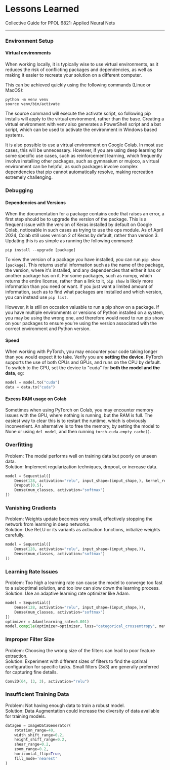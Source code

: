 # Lessons Learned
Collective Guide for PPOL 6821: Applied Neural Nets

***

### Environment Setup
#### Virtual environments
When working locally, it is typically wise to use virtual environments,
as it reduces the risk of conflicting packages and dependencies, as well as
making it easier to recreate your solution on a different computer.

This can be achieved quickly using the following commands (Linux or MacOS):
```commandline
python -m venv venv
source venv/bin/activate
```

The source command will execute the activate script, so following pip 
installs will apply to the virtual environment, rather than the base. 
Creating a virtual environment with venv also generates a PowerShell script
and a bat script, which can be used to activate the environment in Windows
based systems.

It is also possible to use a virtual environment on Google Colab. In most
use cases, this will be unnecessary. However, if you are using deep 
learning for some specific use cases, such as reinforcement learning,
which frequently involve installing other packages, such as gymnasium or 
mujoco, a virtual environment can be helpful, as such packages involve
complex dependencies that pip cannot automatically resolve, making 
recreation extremely challenging.

### Debugging
#### Dependencies and Versions
When the documentation for a package contains code that raises an error,
a first step should be to upgrade the version of the package.
This is a frequent issue with the version of Keras installed by default
on Google Colab, noticeable in such cases as trying to use the ops module.
As of April 2024, Colab still uses version 2 of Keras by default, rather 
than version 3. Updating this is as simple as running the following 
command:

```commandline
pip install --upgrade [package]
```

To view the version of a package you have installed, you can run 
`pip show [package]`. This returns useful information such as the name
of the package, the version, where it's installed, and any dependencies 
that either it has or another package has on it. For some packages, 
such as numpy, which returns the entire license, rather than a link to 
it, `pip show` is likely more information than you need or want. If you 
just want a limited amount of information, such as to find what packages
are installed and which version, you can instead use `pip list`.

However, it is still on occasion valuable to run a pip show on a package.
If you have multiple environments or versions of Python installed on a 
system, you may be using the wrong one, and therefore would need to 
run pip show on your packages to ensure you're using the version 
associated with the correct environment and Python version.

#### Speed
When working with PyTorch, you may encounter your code taking longer than
you would expect it to take. Verify you are **setting the device**. PyTorch
supports the use of both CPUs and GPUs, and runs on the CPU by default.
To switch to the GPU, set the device to "cuda" for **both the model and the
data**, eg:

```python
model = model.to("cuda")
data = data.to("cuda")
```

#### Excess RAM usage on Colab
Sometimes when using PyTorch on Colab, you may encounter memory issues with
the GPU, where nothing is running, but the RAM is full. The easiest way to 
clear this is to restart the runtime, which is obviously inconvenient. An
alternative is to free the memory, by setting the model to None or using
`del model`, and then running `torch.cuda.empty_cache()`.

### Overfitting
Problem: The model performs well on training data but poorly on unseen data.\
Solution: Implement regularization techniques, dropout, or increase data.

```python
model = Sequential([
    Dense(128, activation="relu", input_shape=(input_shape,), kernel_regularizer=l2(0.01)),
    Dropout(0.5),
    Dense(num_classes, activation="softmax")
])
```

### Vanishing Gradients
Problem: Weights update becomes very small, effectively stopping the network from learning in deep networks.\
Solution: Use ReLU or its variants as activation functions, initialize weights carefully.

```python
model = Sequential([
    Dense(128, activation="relu", input_shape=(input_shape,)),
    Dense(num_classes, activation="softmax")
])
```

### Learning Rate Issues
Problem: Too high a learning rate can cause the model to converge too fast to a suboptimal solution, and too low can slow down the learning process.\
Solution: Use an adaptive learning rate optimizer like Adam.

```python
model = Sequential([
    Dense(128, activation="relu", input_shape=(input_shape,)),
    Dense(num_classes, activation="softmax")
])
optimizer = Adam(learning_rate=0.001)
model.compile(optimizer=optimizer, loss="categorical_crossentropy", metrics=["accuracy"])
```

### Improper Filter Size
Problem: Choosing the wrong size of the filters can lead to poor feature extraction.\
Solution: Experiment with different sizes of filters to find the optimal configuration for specific tasks. Small filters (3x3) are generally preferred for capturing fine details.

```python
Conv2D(64, (3, 3), activation="relu")
```

### Insufficient Training Data
Problem: Not having enough data to train a robust model.\
Solution: Data Augmentation could increase the diversity of data available for training models.

```python
datagen = ImageDataGenerator(
    rotation_range=40,
    width_shift_range=0.2,
    height_shift_range=0.2,
    shear_range=0.2,
    zoom_range=0.2,
    horizontal_flip=True,
    fill_mode='nearest'
)
```
